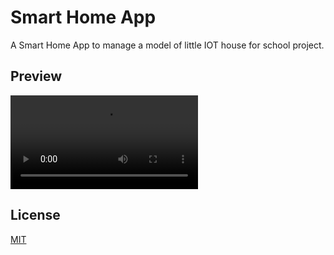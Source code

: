 # Smart Home App
A Smart Home App to manage a model of little IOT house for school project.

## Preview
![Preview](https://github.com/brunog2/smart-home-app/blob/main/preview.mp4)

## License
[MIT](https://choosealicense.com/licenses/)
